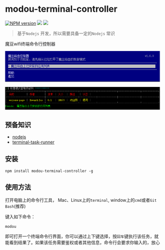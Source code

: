 modou-terminal-controller
=========================
[![NPM version][npm-image]][npm-url]
![][david-url]
![][travis-url]
> 基于`Nodejs` 开发，所以需要具备一定的`Nodejs` 常识


魔豆wifi终端命令行控制器


![](https://raw.githubusercontent.com/leftstick/modou-terminal-controller/master/docs/img/modou.png)

![](https://raw.githubusercontent.com/leftstick/modou-terminal-controller/master/docs/img/listplugins.png)

## 预备知识 ##

- [nodejs](http://www.nodejs.org/)
- [terminal-task-runner](https://github.com/leftstick/task-runner)

## 安装 ##

```Shell
npm install modou-terminal-controller -g
```

## 使用方法 ##

打开电脑上的命令行工具， Mac、Linux上的`terminal`, window上的`cmd`或者`Git Bash`(推荐)

键入如下命令：

```Shell
modou
```
即可打开一个终端命令行界面，你可以通过上下键选择，按`回车`键执行该任务，就能看到结果了。如果该任务需要鉴权或者其他信息，命令行会要求你输入的，放心


[npm-url]: https://npmjs.org/package/modou-terminal-controller
[npm-image]: https://badge.fury.io/js/modou-terminal-controller.png
[david-url]:https://david-dm.org/leftstick/modou-terminal-controller.png
[travis-url]:https://api.travis-ci.org/leftstick/modou-terminal-controller.svg?branch=master
